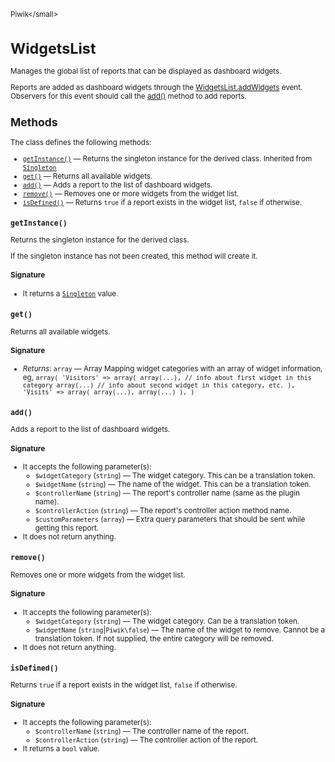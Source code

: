 <small>Piwik\</small>

WidgetsList
===========

Manages the global list of reports that can be displayed as dashboard widgets.

Reports are added as dashboard widgets through the [WidgetsList.addWidgets](/api-reference/events#widgetslistaddwidgets)
event. Observers for this event should call the [add()](/api-reference/Piwik/WidgetsList#add) method to add reports.

Methods
-------

The class defines the following methods:

- [`getInstance()`](#getinstance) &mdash; Returns the singleton instance for the derived class. Inherited from [`Singleton`](../Piwik/Singleton.md)
- [`get()`](#get) &mdash; Returns all available widgets.
- [`add()`](#add) &mdash; Adds a report to the list of dashboard widgets.
- [`remove()`](#remove) &mdash; Removes one or more widgets from the widget list.
- [`isDefined()`](#isdefined) &mdash; Returns `true` if a report exists in the widget list, `false` if otherwise.

<a name="getinstance" id="getinstance"></a>
<a name="getInstance" id="getInstance"></a>
### `getInstance()`

Returns the singleton instance for the derived class.

If the singleton instance
has not been created, this method will create it.

#### Signature

- It returns a [`Singleton`](../Piwik/Singleton.md) value.

<a name="get" id="get"></a>
<a name="get" id="get"></a>
### `get()`

Returns all available widgets.

#### Signature


- *Returns:*  `array` &mdash;
    Array Mapping widget categories with an array of widget information, eg, ``` array( 'Visitors' => array( array(...), // info about first widget in this category array(...) // info about second widget in this category, etc. ), 'Visits' => array( array(...), array(...) ), ) ```

<a name="add" id="add"></a>
<a name="add" id="add"></a>
### `add()`

Adds a report to the list of dashboard widgets.

#### Signature

-  It accepts the following parameter(s):
    - `$widgetCategory` (`string`) &mdash;
       The widget category. This can be a translation token.
    - `$widgetName` (`string`) &mdash;
       The name of the widget. This can be a translation token.
    - `$controllerName` (`string`) &mdash;
       The report's controller name (same as the plugin name).
    - `$controllerAction` (`string`) &mdash;
       The report's controller action method name.
    - `$customParameters` (`array`) &mdash;
       Extra query parameters that should be sent while getting this report.
- It does not return anything.

<a name="remove" id="remove"></a>
<a name="remove" id="remove"></a>
### `remove()`

Removes one or more widgets from the widget list.

#### Signature

-  It accepts the following parameter(s):
    - `$widgetCategory` (`string`) &mdash;
       The widget category. Can be a translation token.
    - `$widgetName` (`string`|`Piwik\false`) &mdash;
       The name of the widget to remove. Cannot be a translation token. If not supplied, the entire category will be removed.
- It does not return anything.

<a name="isdefined" id="isdefined"></a>
<a name="isDefined" id="isDefined"></a>
### `isDefined()`

Returns `true` if a report exists in the widget list, `false` if otherwise.

#### Signature

-  It accepts the following parameter(s):
    - `$controllerName` (`string`) &mdash;
       The controller name of the report.
    - `$controllerAction` (`string`) &mdash;
       The controller action of the report.
- It returns a `bool` value.

